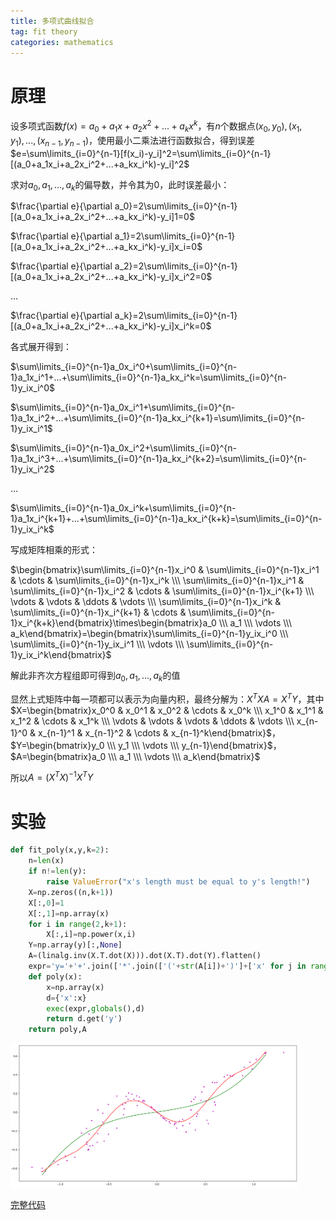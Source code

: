 ```yaml
---
title: 多项式曲线拟合
tag: fit theory
categories: mathematics
---
```


# 原理

设多项式函数$f(x)=a_0+a_1x+a_2x^2+...+a_kx^k$，有$n$个数据点$(x_0,y_0),(x_1,y_1),...,(x_{n-1},y_{n-1})$，使用最小二乘法进行函数拟合，得到误差$e=\sum\limits_{i=0}^{n-1}[f(x_i)-y_i]^2=\sum\limits_{i=0}^{n-1}[(a_0+a_1x_i+a_2x_i^2+...+a_kx_i^k)-y_i]^2$

求对$a_0,a_1,...,a_k$的偏导数，并令其为0，此时误差最小：

$\frac{\partial e}{\partial a_0}=2\sum\limits_{i=0}^{n-1}[(a_0+a_1x_i+a_2x_i^2+...+a_kx_i^k)-y_i]1=0$

$\frac{\partial e}{\partial a_1}=2\sum\limits_{i=0}^{n-1}[(a_0+a_1x_i+a_2x_i^2+...+a_kx_i^k)-y_i]x_i=0$

$\frac{\partial e}{\partial a_2}=2\sum\limits_{i=0}^{n-1}[(a_0+a_1x_i+a_2x_i^2+...+a_kx_i^k)-y_i]x_i^2=0$

$\dots$

$\frac{\partial e}{\partial a_k}=2\sum\limits_{i=0}^{n-1}[(a_0+a_1x_i+a_2x_i^2+...+a_kx_i^k)-y_i]x_i^k=0$

各式展开得到：

$\sum\limits_{i=0}^{n-1}a_0x_i^0+\sum\limits_{i=0}^{n-1}a_1x_i^1+...+\sum\limits_{i=0}^{n-1}a_kx_i^k=\sum\limits_{i=0}^{n-1}y_ix_i^0$

$\sum\limits_{i=0}^{n-1}a_0x_i^1+\sum\limits_{i=0}^{n-1}a_1x_i^2+...+\sum\limits_{i=0}^{n-1}a_kx_i^{k+1}=\sum\limits_{i=0}^{n-1}y_ix_i^1$

$\sum\limits_{i=0}^{n-1}a_0x_i^2+\sum\limits_{i=0}^{n-1}a_1x_i^3+...+\sum\limits_{i=0}^{n-1}a_kx_i^{k+2}=\sum\limits_{i=0}^{n-1}y_ix_i^2$

$\dots$

$\sum\limits_{i=0}^{n-1}a_0x_i^k+\sum\limits_{i=0}^{n-1}a_1x_i^{k+1}+...+\sum\limits_{i=0}^{n-1}a_kx_i^{k+k}=\sum\limits_{i=0}^{n-1}y_ix_i^k$

写成矩阵相乘的形式：

$\begin{bmatrix}\sum\limits_{i=0}^{n-1}x_i^0 & \sum\limits_{i=0}^{n-1}x_i^1 & \cdots & \sum\limits_{i=0}^{n-1}x_i^k \\\ \sum\limits_{i=0}^{n-1}x_i^1 & \sum\limits_{i=0}^{n-1}x_i^2 & \cdots & \sum\limits_{i=0}^{n-1}x_i^{k+1} \\\ \vdots & \vdots & \ddots & \vdots \\\ \sum\limits_{i=0}^{n-1}x_i^k & \sum\limits_{i=0}^{n-1}x_i^{k+1} & \cdots & \sum\limits_{i=0}^{n-1}x_i^{k+k}\end{bmatrix}\times\begin{bmatrix}a_0 \\\ a_1 \\\ \vdots \\\ a_k\end{bmatrix}=\begin{bmatrix}\sum\limits_{i=0}^{n-1}y_ix_i^0 \\\ \sum\limits_{i=0}^{n-1}y_ix_i^1 \\\ \vdots \\\ \sum\limits_{i=0}^{n-1}y_ix_i^k\end{bmatrix}$

解此非齐次方程组即可得到$a_0,a_1,...,a_k$的值

显然上式矩阵中每一项都可以表示为向量内积，最终分解为：$X^TXA=X^TY$，其中$X=\begin{bmatrix}x_0^0 & x_0^1 & x_0^2 & \cdots & x_0^k \\\ x_1^0 & x_1^1 & x_1^2 & \cdots & x_1^k \\\ \vdots & \vdots & \vdots & \ddots & \vdots \\\ x_{n-1}^0 & x_{n-1}^1 & x_{n-1}^2 & \cdots & x_{n-1}^k\end{bmatrix}$，$Y=\begin{bmatrix}y_0 \\\ y_1 \\\ \vdots \\\ y_{n-1}\end{bmatrix}$，$A=\begin{bmatrix}a_0 \\\ a_1 \\\ \vdots \\\ a_k\end{bmatrix}$

所以$A=(X^TX)^{-1}X^TY$

# 实验

```python
def fit_poly(x,y,k=2):
    n=len(x)
    if n!=len(y):
        raise ValueError("x's length must be equal to y's length!")
    X=np.zeros((n,k+1))
    X[:,0]=1
    X[:,1]=np.array(x)
    for i in range(2,k+1):
        X[:,i]=np.power(x,i)
    Y=np.array(y)[:,None]
    A=(linalg.inv(X.T.dot(X))).dot(X.T).dot(Y).flatten()
    expr='y='+'+'.join(['*'.join(['('+str(A[i])+')']+['x' for j in range(i)]) for i in range(k+1)])
    def poly(x):
        x=np.array(x)
        d={'x':x}
        exec(expr,globals(),d)
        return d.get('y')
    return poly,A
```

<img src="https://raw.githubusercontent.com/celestezj/ImageHosting/master/img/20210202104045.PNG" style="zoom:0.45">

<a href="https://raw.githubusercontent.com/celestezj/ImageHosting/master/scripts/fit_poly.py">完整代码</a>


